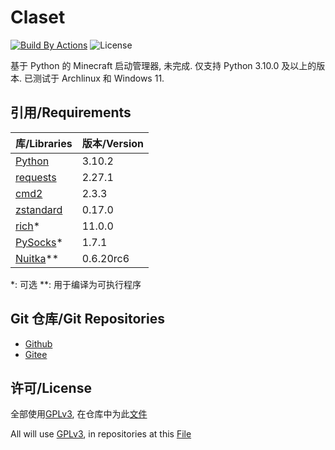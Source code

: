# Claset

[![Build By Actions](https://github.com/Puqns67/Claset/actions/workflows/Build.yaml/badge.svg)](https://github.com/Puqns67/Claset/actions/workflows/Build.yaml) ![License](https://img.shields.io/github/license/Puqns67/Claset?label=License)

基于 Python 的 Minecraft 启动管理器, 未完成.
仅支持 Python 3.10.0 及以上的版本.
已测试于 Archlinux 和 Windows 11.

## 引用/Requirements

| 库/Libraries                                              | 版本/Version |
|-----------------------------------------------------------|-------------|
|[Python](https://github.com/python/cpython)                |3.10.2       |
|[requests](https://github.com/psf/requests)                |2.27.1       |
|[cmd2](https://github.com/python-cmd2/cmd2)                |2.3.3        |
|[zstandard](https://github.com/indygreg/python-zstandard)  |0.17.0       |
|[rich](https://github.com/Textualize/rich)*                |11.0.0       |
|[PySocks](https://github.com/Anorov/PySocks)*              |1.7.1        |
|[Nuitka](https://github.com/Nuitka/Nuitka)**               |0.6.20rc6    |

*: 可选
**: 用于编译为可执行程序

## Git 仓库/Git Repositories

* [Github](https://github.com/Puqns67/Claset)
* [Gitee](https://gitee.com/puqns67/Claset)

## 许可/License

全部使用[GPLv3](https://www.gnu.org/licenses/gpl-3.0.txt), 在仓库中为此[文件](./LICENSE)

All will use [GPLv3](https://www.gnu.org/licenses/gpl-3.0.txt), in repositories at this [File](./LICENSE)
